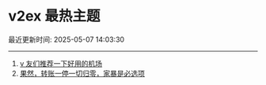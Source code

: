 # v2ex 最热主题

最近更新时间: 2025-05-07 14:03:30

--- 
1. [v 友们推荐一下好用的机场](https://www.v2ex.com/t/1130044) 
2. [果然，转账一停一切归零，家暴是必选项](https://www.v2ex.com/t/1130054) 
